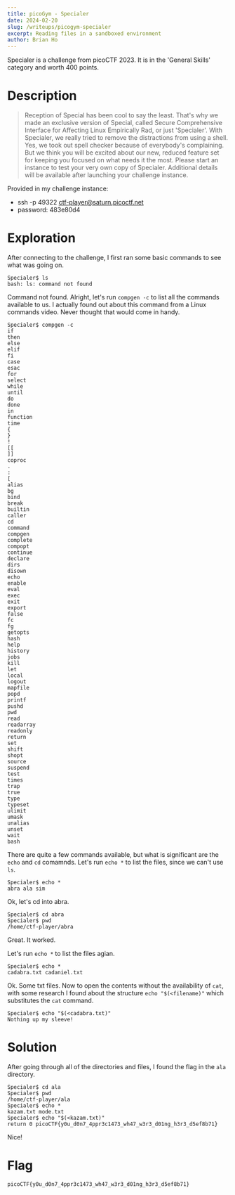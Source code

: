```yaml
---
title: picoGym - Specialer 
date: 2024-02-20
slug: /writeups/picogym-specialer
excerpt: Reading files in a sandboxed environment
author: Brian Ho
---
```


Specialer is a challenge from picoCTF 2023. It is in the 'General Skills' category and worth 400 points. 

# Description
> Reception of Special has been cool to say the least. That's why we made an exclusive version of Special, called Secure Comprehensive Interface for Affecting Linux Empirically Rad, or just 'Specialer'. With Specialer, we really tried to remove the distractions from using a shell. Yes, we took out spell checker because of everybody's complaining. But we think you will be excited about our new, reduced feature set for keeping you focused on what needs it the most. Please start an instance to test your very own copy of Specialer.
Additional details will be available after launching your challenge instance.

Provided in my challenge instance:
- ssh -p 49322 ctf-player@saturn.picoctf.net
- password: 483e80d4

# Exploration 
After connecting to the challenge, I first ran some basic commands to see what was going on. 
```
Specialer$ ls
bash: ls: command not found
```
Command not found. Alright, let's run `compgen -c` to list all the commands available to us. I actually found out about this command from a Linux commands video. Never thought that would come in handy. 
```
Specialer$ compgen -c
if
then
else
elif
fi
case
esac
for
select
while
until
do
done
in
function
time
{
}
!
[[
]]
coproc
.
:
[
alias
bg
bind
break
builtin
caller
cd
command
compgen
complete
compopt
continue
declare
dirs
disown
echo
enable
eval
exec
exit
export
false
fc
fg
getopts
hash
help
history
jobs
kill
let
local
logout
mapfile
popd
printf
pushd
pwd
read
readarray
readonly
return
set
shift
shopt
source
suspend
test
times
trap
true
type
typeset
ulimit
umask
unalias
unset
wait
bash
```
There are quite a few commands available, but what is significant are the `echo` and `cd` comamnds. 
Let's run `echo *` to list the files, since we can't use `ls`.
```
Specialer$ echo *
abra ala sim
```

Ok, let's cd into abra. 
```
Specialer$ cd abra
Specialer$ pwd
/home/ctf-player/abra
```
Great. It worked.

Let's run `echo *` to list the files agian. 
```
Specialer$ echo *
cadabra.txt cadaniel.txt
```
Ok. Some txt files. Now to open the contents without the availability of `cat`, with some research I found about the structure `echo "$(<filename)"` which substitutes the `cat` command.
```
Specialer$ echo "$(<cadabra.txt)"
Nothing up my sleeve!
```
# Solution

After going through all of the directories and files, I found the flag in the `ala` directory.
```
Specialer$ cd ala
Specialer$ pwd
/home/ctf-player/ala
Specialer$ echo *
kazam.txt mode.txt
Specialer$ echo "$(<kazam.txt)"
return 0 picoCTF{y0u_d0n7_4ppr3c1473_wh47_w3r3_d01ng_h3r3_d5ef8b71}
```
Nice!

# Flag
```
picoCTF{y0u_d0n7_4ppr3c1473_wh47_w3r3_d01ng_h3r3_d5ef8b71}
```
